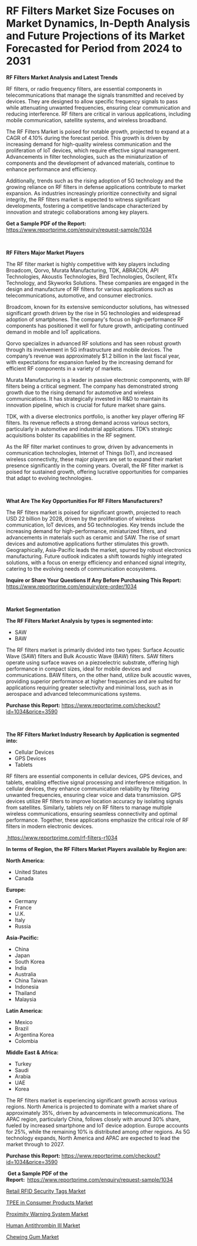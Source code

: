 <p><h1>RF Filters Market Size Focuses on Market Dynamics, In-Depth Analysis and Future Projections of its Market Forecasted for Period from 2024 to 2031</h1></p><p><strong>RF Filters Market Analysis and Latest Trends</strong></p>
<p><p>RF filters, or radio frequency filters, are essential components in telecommunications that manage the signals transmitted and received by devices. They are designed to allow specific frequency signals to pass while attenuating unwanted frequencies, ensuring clear communication and reducing interference. RF filters are critical in various applications, including mobile communication, satellite systems, and wireless broadband.</p><p>The RF Filters Market is poised for notable growth, projected to expand at a CAGR of 4.10% during the forecast period. This growth is driven by increasing demand for high-quality wireless communication and the proliferation of IoT devices, which require effective signal management. Advancements in filter technologies, such as the miniaturization of components and the development of advanced materials, continue to enhance performance and efficiency.</p><p>Additionally, trends such as the rising adoption of 5G technology and the growing reliance on RF filters in defense applications contribute to market expansion. As industries increasingly prioritize connectivity and signal integrity, the RF filters market is expected to witness significant developments, fostering a competitive landscape characterized by innovation and strategic collaborations among key players.</p></p>
<p><strong>Get a Sample PDF of the Report:&nbsp;</strong> <a href="https://www.reportprime.com/enquiry/request-sample/1034">https://www.reportprime.com/enquiry/request-sample/1034</a></p>
<p>&nbsp;</p>
<p><strong>RF Filters Major Market Players</strong></p>
<p><p>The RF filter market is highly competitive with key players including Broadcom, Qorvo, Murata Manufacturing, TDK, ABRACON, API Technologies, Akoustis Technologies, Bird Technologies, Oscilent, RTx Technology, and Skyworks Solutions. These companies are engaged in the design and manufacture of RF filters for various applications such as telecommunications, automotive, and consumer electronics.</p><p>Broadcom, known for its extensive semiconductor solutions, has witnessed significant growth driven by the rise in 5G technologies and widespread adoption of smartphones. The company's focus on high-performance RF components has positioned it well for future growth, anticipating continued demand in mobile and IoT applications.</p><p>Qorvo specializes in advanced RF solutions and has seen robust growth through its involvement in 5G infrastructure and mobile devices. The company’s revenue was approximately $1.2 billion in the last fiscal year, with expectations for expansion fueled by the increasing demand for efficient RF components in a variety of markets.</p><p>Murata Manufacturing is a leader in passive electronic components, with RF filters being a critical segment. The company has demonstrated strong growth due to the rising demand for automotive and wireless communications. It has strategically invested in R&D to maintain its innovation pipeline, which is crucial for future market share gains.</p><p>TDK, with a diverse electronics portfolio, is another key player offering RF filters. Its revenue reflects a strong demand across various sectors, particularly in automotive and industrial applications. TDK’s strategic acquisitions bolster its capabilities in the RF segment.</p><p>As the RF filter market continues to grow, driven by advancements in communication technologies, Internet of Things (IoT), and increased wireless connectivity, these major players are set to expand their market presence significantly in the coming years. Overall, the RF filter market is poised for sustained growth, offering lucrative opportunities for companies that adapt to evolving technologies.</p></p>
<p>&nbsp;</p>
<p><strong>What Are The Key Opportunities For RF Filters Manufacturers?</strong></p>
<p><p>The RF filters market is poised for significant growth, projected to reach USD 22 billion by 2028, driven by the proliferation of wireless communication, IoT devices, and 5G technologies. Key trends include the increasing demand for high-performance, miniaturized filters, and advancements in materials such as ceramic and SAW. The rise of smart devices and automotive applications further stimulates this growth. Geographically, Asia-Pacific leads the market, spurred by robust electronics manufacturing. Future outlook indicates a shift towards highly integrated solutions, with a focus on energy efficiency and enhanced signal integrity, catering to the evolving needs of communication ecosystems.</p></p>
<p><strong>Inquire or Share Your Questions If Any Before Purchasing This Report:</strong> <a href="https://www.reportprime.com/enquiry/pre-order/1034">https://www.reportprime.com/enquiry/pre-order/1034</a></p>
<p>&nbsp;</p>
<p><strong>Market Segmentation</strong></p>
<p><strong>The RF Filters Market Analysis by types is segmented into:</strong></p>
<p><ul><li>SAW</li><li>BAW</li></ul></p>
<p><p>The RF filters market is primarily divided into two types: Surface Acoustic Wave (SAW) filters and Bulk Acoustic Wave (BAW) filters. SAW filters operate using surface waves on a piezoelectric substrate, offering high performance in compact sizes, ideal for mobile devices and communications. BAW filters, on the other hand, utilize bulk acoustic waves, providing superior performance at higher frequencies and are suited for applications requiring greater selectivity and minimal loss, such as in aerospace and advanced telecommunications systems.</p></p>
<p><strong>Purchase this Report:&nbsp;</strong><a href="https://www.reportprime.com/checkout?id=1034&price=3590">https://www.reportprime.com/checkout?id=1034&price=3590</a></p>
<p>&nbsp;</p>
<p><strong>The RF Filters Market Industry Research by Application is segmented into:</strong></p>
<p><ul><li>Cellular Devices</li><li>GPS Devices</li><li>Tablets</li></ul></p>
<p><p>RF filters are essential components in cellular devices, GPS devices, and tablets, enabling effective signal processing and interference mitigation. In cellular devices, they enhance communication reliability by filtering unwanted frequencies, ensuring clear voice and data transmission. GPS devices utilize RF filters to improve location accuracy by isolating signals from satellites. Similarly, tablets rely on RF filters to manage multiple wireless communications, ensuring seamless connectivity and optimal performance. Together, these applications emphasize the critical role of RF filters in modern electronic devices.</p></p>
<p><a href="https://www.reportprime.com/rf-filters-r1034">&nbsp;https://www.reportprime.com/rf-filters-r1034</a></p>
<p><strong>In terms of Region, the RF Filters Market Players available by Region are:</strong></p>
<p>
    <p> <strong> North America: </strong>
        <ul>
            <li>United States</li>
            <li>Canada</li>
        </ul>
        </p> 
    <p> <strong> Europe: </strong>
        <ul>
            <li>Germany</li>
            <li>France</li>
            <li>U.K.</li>
            <li>Italy</li>
            <li>Russia</li>
        </ul>
        </p> 
    <p> <strong> Asia-Pacific: </strong>
        <ul>
            <li>China</li>
            <li>Japan</li>
            <li>South Korea</li>
            <li>India</li>
            <li>Australia</li>
            <li>China Taiwan</li>
            <li>Indonesia</li>
            <li>Thailand</li>
            <li>Malaysia</li>
        </ul>
        </p> 
    <p> <strong> Latin America: </strong>
        <ul>
            <li>Mexico</li>
            <li>Brazil</li>
            <li>Argentina Korea</li>
            <li>Colombia</li>
        </ul>
        </p> 
    <p> <strong> Middle East & Africa: </strong>
        <ul>
            <li>Turkey</li>
            <li>Saudi</li>
            <li>Arabia</li>
            <li>UAE</li>
            <li>Korea</li>
        </ul>
    </p>
    </p>
<p><p>The RF filters market is experiencing significant growth across various regions. North America is projected to dominate with a market share of approximately 35%, driven by advancements in telecommunications. The APAC region, particularly China, follows closely with around 30% share, fueled by increased smartphone and IoT device adoption. Europe accounts for 25%, while the remaining 10% is distributed among other regions. As 5G technology expands, North America and APAC are expected to lead the market through to 2027.</p></p>
<p><strong>Purchase this Report: </strong><a href="https://www.reportprime.com/checkout?id=1034&price=3590">https://www.reportprime.com/checkout?id=1034&price=3590</a></p>
<p>&nbsp;<strong>Get a Sample PDF of the Report:&nbsp;&nbsp;</strong><a href="https://www.reportprime.com/enquiry/request-sample/1034">https://www.reportprime.com/enquiry/request-sample/1034</a></p>
<p><strong></strong></p>
<p><p><a href="https://github.com/angelajermaine/Market-Research-Report-List-5/blob/main/retail-rfid-security-tags-market.md">Retail RFID Security Tags Market</a></p><p><a href="https://issuu.com/reportprime-2/docs/tpee-in-consumer-products-market-si_13200bba558903">TPEE in Consumer Products Market</a></p><p><a href="https://medium.com/@stellasauer1918/proximity-warning-system-market-a-global-and-regional-analysis-2024-2031-39839784eac1">Proximity Warning System Market</a></p><p><a href="https://medium.com/@stevenlane654/human-antithrombin-iii-market-overview-global-market-trends-and-future-prospects-from-2024-to-2031-355bc223e061">Human Antithrombin III Market</a></p><p><a href="https://www.linkedin.com/pulse/chewing-gum-market-size-share-trends-analysis-report-end-use-rbktf?trackingId=rf10B3SWTcOeMP%2FrH3jkkw%3D%3D">Chewing Gum Market</a></p></p>